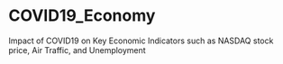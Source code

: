 # COVID19_Economy
Impact of COVID19 on Key Economic Indicators such as NASDAQ stock price, Air Traffic, and Unemployment
